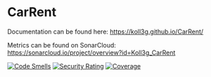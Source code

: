 # CarRent

Documentation can be found here: https://koll3g.github.io/CarRent/

Metrics can be found on SonarCloud: https://sonarcloud.io/project/overview?id=Koll3g_CarRent

[![Code Smells](https://sonarcloud.io/api/project_badges/measure?project=Koll3g_CarRent&metric=code_smells)](https://sonarcloud.io/summary/new_code?id=Koll3g_CarRent)
[![Security Rating](https://sonarcloud.io/api/project_badges/measure?project=Koll3g_CarRent&metric=security_rating)](https://sonarcloud.io/summary/new_code?id=Koll3g_CarRent)
[![Coverage](https://sonarcloud.io/api/project_badges/measure?project=Koll3g_CarRent&metric=coverage)](https://sonarcloud.io/summary/new_code?id=Koll3g_CarRent)
